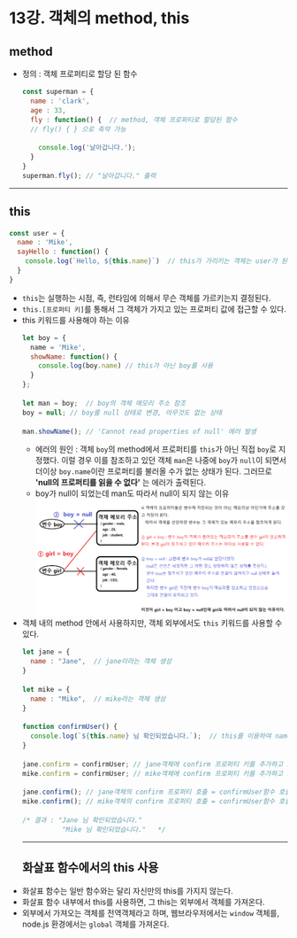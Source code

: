 # 13강. 객체의 method, this
## method
- 정의 : 객체 프로퍼티로 할당 된 함수
  ```js
  const superman = {
    name : 'clark',
    age : 33,
    fly : function() {  // method, 객체 프로퍼티로 할당된 함수
    // fly() { } 으로 축약 가능

      console.log('날아갑니다.');
    }
  }
  superman.fly(); // "날아갑니다." 출력
  ```
---
## this
```js
const user = {
  name : 'Mike',
  sayHello : function() {
    console.log(`Hello, ${this.name}`)  // this가 가리키는 객체는 user가 된다.
  }
}  
```
- `this`는 실행하는 시점, 즉, 런타임에 의해서 무슨 객체를 가르키는지 결정된다.
- `this.[프로퍼티 키]`를 통해서 그 객체가 가지고 있는 프로퍼티 값에 접근할 수 있다.
- this 키워드를 사용해야 하는 이유
  ```js
  let boy = {
    name = 'Mike',
    showName: function() {
      console.log(boy.name) // this가 아닌 boy를 사용
    }
  };

  let man = boy;  // boy의 객체 메모리 주소 참조
  boy = null; // boy를 null 상태로 변경, 아무것도 없는 상태

  man.showName(); // 'Cannot read properties of null' 에러 발생
  ```
    - 에러의 원인 : 객체 `boy`의 method에서 프로퍼티를 `this`가 아닌 직접 `boy`로 지정했다. 이럴 경우 이를 참조하고 있던 객체 `man`은 나중에 `boy`가 `null`이 되면서 더이상 `boy.name`이란 프로퍼티를 불러올 수가 없는 상태가 된다. 그러므로 **'null의 프로퍼티를 읽을 수 없다'** 는 에러가 출력된다.
    - boy가 null이 되었는데 man도 따라서 null이 되지 않는 이유
   ![](images/13-1.png)
- 객체 내의 method 안에서 사용하지만, 객체 외부에서도 `this` 키워드를 사용할 수 있다.
  ```js
  let jane = {
    name : "Jane",  // jane이라는 객체 생성
  }

  let mike = {
    name : "Mike",  // mike라는 객체 생성
  }

  function confirmUser() {
    console.log(`${this.name} 님 확인되었습니다.`);  // this를 이용하여 name 프로퍼티에 접근
  }

  jane.confirm = confirmUser; // jane객체에 confirm 프로퍼티 키를 추가하고 그 값을 confirmUser함수로 할당
  mike.confirm = confirmUser; // mike객체에 confirm 프로퍼티 키를 추가하고 그 값을 confirmUser함수로 할당

  jane.confirm(); // jane객체의 confirm 프로퍼티 호출 = confirmUser함수 호출
  mike.confirm(); // mike객체의 confirm 프로퍼티 호출 = confirmUser함수 호출

  /* 결과 : "Jane 님 확인되었습니다."
            "Mike 님 확인되었습니다."   */
  ```
  ---
  ## 화살표 함수에서의  this 사용
- 화살표 함수는 일반 함수와는 달리 자신만의 this를 가지지 않는다.
- 화살표 함수 내부에서 this를 사용하면, 그 this는 외부에서 객체를 가져온다.
- 외부에서 가져오는 객체를 전역객체라고 하며, 웹브라우저에서는 `window` 객체를, node.js 환경에서는 `global` 객체를 가져온다.